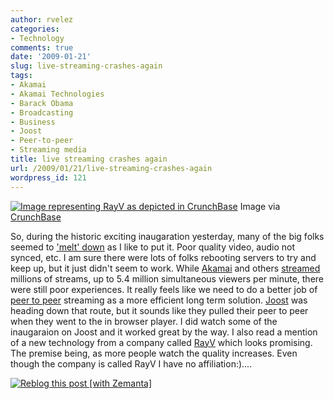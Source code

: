 ```yaml
---
author: rvelez
categories:
- Technology
comments: true
date: '2009-01-21'
slug: live-streaming-crashes-again
tags:
- Akamai
- Akamai Technologies
- Barack Obama
- Broadcasting
- Business
- Joost
- Peer-to-peer
- Streaming media
title: live streaming crashes again
url: /2009/01/21/live-streaming-crashes-again
wordpress_id: 121
---
```






[![Image representing RayV as depicted in CrunchBase](http://www.crunchbase.com/assets/images/resized/0000/1258/1258v1-max-450x450.png)](http://www.crunchbase.com/company/rayv)
    Image via [CrunchBase](http://www.crunchbase.com)





So, during the historic exciting inaugaration yesterday, many of the big folks seemed to ['melt' down](http://www.techcrunch.com/2009/01/21/the-day-live-web-video-streaming-failed-us/) as I like to put it. Poor quality video, audio not synced, etc. I am sure there were lots of folks rebooting servers to try and keep up, but it just didn't seem to work. While [Akamai](http://www.akamai.com/) and others [streamed](http://en.wikipedia.org/wiki/Streaming_media) millions of streams, up to 5.4 million simultaneous viewers per minute, there were still poor experiences. It really feels like we need to do a better job of [peer to peer](http://en.wikipedia.org/wiki/Peer-to-peer) streaming as a more efficient long term solution. [Joost](http://joost.com) was heading down that route, but it sounds like they pulled their peer to peer when they went to the in browser player. I did watch some of the inaugaraion on Joost and it worked great by the way. I also read a mention of a new technology from a company called [RayV](http://www.rayv.com/) which looks promising. The premise being, as more people watch the quality increases. Even though the company is called RayV I have no affiliation:)....


[![Reblog this post [with Zemanta]](http://img.zemanta.com/reblog_e.png?x-id=439be2ff-533d-42ba-8644-091d7cffbb6d)](http://reblog.zemanta.com/zemified/439be2ff-533d-42ba-8644-091d7cffbb6d/)
